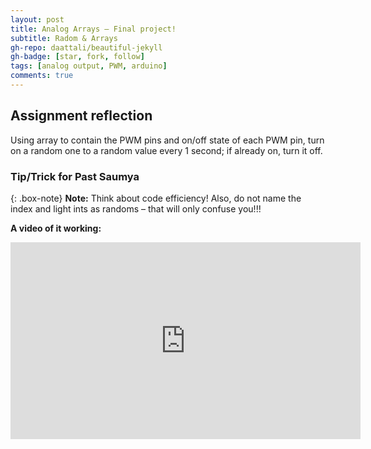```yaml
---
layout: post
title: Analog Arrays – Final project!
subtitle: Radom & Arrays
gh-repo: daattali/beautiful-jekyll
gh-badge: [star, fork, follow]
tags: [analog output, PWM, arduino]
comments: true
---
```


## **Assignment reflection**
 Using array to contain the PWM pins and on/off state of each PWM pin, turn on a random one to a random value every 1 second; if already on, turn it off.
### Tip/Trick for Past Saumya

{: .box-note}
**Note:** Think about code efficiency! Also, do not name the index and light ints as randoms – that will only confuse you!!!

**A video of it working:**

<!-- blank line -->
<iframe width="560" height="315" <iframe width="344" height="612" src="https://www.youtube.com/embed/V-KUj21Ug0E" title="ANALOGARRAYS" frameborder="0" allow="accelerometer; autoplay; clipboard-write; encrypted-media; gyroscope; picture-in-picture; web-share" allowfullscreen></iframe>
<!-- blank line -->
